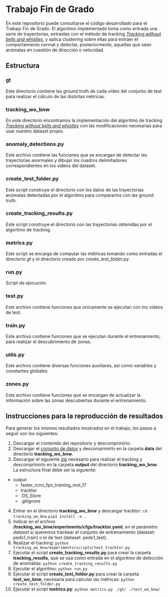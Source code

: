 # Trabajo Fin de Grado

En este repositorio puede consultarse el código desarrollado para el Trabajo Fin de Grado. El algoritmo implementado toma como entrada una serie de trayectorias, extraídas con el método de tracking [_Tracking without bells and whistles_](https://github.com/phil-bergmann/tracking_wo_bnw), y aplica clustering sobre ellas para extraer el comportamiento normal y detectar, posteriormente, aquellas que sean anómalas en cuestión de dirección o velocidad.

## Estructura

### gt

Este directorio contiene las ground truth de cada vídeo del conjunto de test para realizar el cálculo de las distintas métricas.

### tracking_wo_bnw

En este directorio encontramos la implementación del algoritmo de tracking [_Tracking without bells and whistles_](https://github.com/phil-bergmann/tracking_wo_bnw) con las modificaciones necesarias para usar nuestro dataset propio.

### anomaly_detections.py

Este archivo contiene las funciones que se encargan de detectar las trayectorias anormales y dibujar los cuadros delimitadores correspondientes en los vídeos del dataset.

### create_test_folder.py

Este script construye el directorio con los datos de las trayectorias anómalas detectadas por el algoritmo para compararlos con las ground truth.

### create_tracking_results.py

Este script construye el directorio con las trayectorias obtenidas por el algoritmo de tracking.

### metrics.py

Este script se encarga de computar las métricas tomando como entradas el directorio _gt_ y el directorio creado por _create_test_folder.py_.

### run.py

Script de ejecución.

### test.py

Este archivo contiene funciones que únicamente se ejecutan con los vídeos de test.

### train.py

Este archivo contiene funciones que se ejecutan durante el entrenamiento, para realizar el descubrimiento de zonas.

### utils.py

Este archivo contiene diversas funciones auxiliares, así como variables y constantes globales.

### zones.py

Este archivo contiene funciones que se encargan de actualizar la información sobre las zonas descubiertas durante el entrenamiento.

## Instrucciones para la reproducción de resultados

Para generar los mismos resultados mostrados en el trabajo, los pasos a seguir son los siguientes:

1.  Descargar el contenido del repositorio y descomprimirlo.
2.  Descargar el [conjunto de datos](https://drive.google.com/file/d/1l1XBHSr_XLlmGJRs_UrvZ0ExcGDDjzKI/view?usp=sharing) y descomprimirlo en la carpeta **data** del directorio **tracking_wo_bnw**.
3.  Descargar el siguiente [zip](https://drive.google.com/file/d/1PjTDHht_sftphKLiuxjFCIhN72vS3X_m/view?usp=sharing) necesario para realizar el tracking y descomprimirlo en la carpeta **output** del directorio **tracking_wo_bnw**. La estructura final debe ser la siguiente:
  - output
    - faster_rcnn_fpn_training_mot_17
    - tracktor
    - .DS_Store
    - .gitignore
4.  Entrar en el directorio **tracking_wo_bnw** y descargar tracktor:
    `cd tracking_wo_bnw`
    `pip3 install -e .`
5.  Indicar en el archivo **/tracking_wo_bnw/experiments/cfgs/tracktor.yaml**, en el parámetro _dataset_ si queremos trackear el conjunto de entrenamiento (dataset: peds1_train) o el de test (dataset: peds1_test).
6.  Realizar el tracking: `python tracking_wo_bnw/experiments/scripts/test_tracktor.py` 
7.  Ejecutar el script **create_tracking_results.py** para crear la carpeta **tracking_results**, que se usa como entrada en el algoritmo de detección de anomalías: `python create_tracking_results.py`
8.  Ejecutar el algoritmo: `python run.py`
9.  Ejecutar el script **create_test_folder.py** para crear la carpeta **test_wo_bnw**, necesaria para calcular las métricas: `python create_test_folder.py`
10. Ejecutar el script **metrics.py**: `python metrics.py ./gt/ ./test_wo_bnw/`

